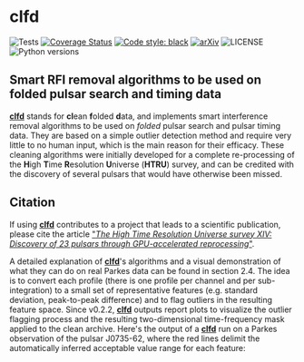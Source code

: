# clfd

![Tests][tests]
[![Coverage Status][coveralls-badge]][coveralls]
[![Code style: black][black-badge]][black]
[![arXiv][arXiv-badge]][arXiv]
![LICENSE][license-badge]
![Python versions][pyversions-badge]

## Smart RFI removal algorithms to be used on folded pulsar search and timing data

[**clfd**][clfd] stands for **cl**ean **f**olded **d**ata, and implements smart interference removal algorithms to be used on *folded* pulsar search and pulsar timing data. They are based on a simple outlier detection method and require very little to no human input, which is the main reason for their efficacy. These cleaning algorithms were initially developed for a complete re-processing of the **H**igh **T**ime **R**esolution **U**niverse (**HTRU**) survey, and can be credited with the discovery of several pulsars that would have otherwise been missed.

## Citation

If using [**clfd**][clfd] contributes to a project that leads to a scientific publication, please cite the article ["*The High Time Resolution Universe survey XIV: Discovery of 23 pulsars through GPU-accelerated reprocessing*"][arXiv].

A detailed explanation of [**clfd**][clfd]'s algorithms and a visual demonstration of what they can do on real Parkes data can be found in section 2.4. The idea is to convert each profile (there is one profile per channel and per sub-integration) to a small set of representative features (e.g. standard deviation, peak-to-peak difference) and to flag outliers in the resulting feature space. Since v0.2.2, [**clfd**][clfd]  outputs report plots to visualize the outlier flagging process and the resulting two-dimensional time-frequency mask applied to the clean archive. Here's the output of a [**clfd**][clfd] run on a Parkes observation of the pulsar J0735-62, where the red lines delimit the automatically inferred acceptable value range for each feature:

[clfd]: https://github.com/v-morello/clfd
[tests]: https://github.com/v-morello/clfd/actions/workflows/tests.yaml/badge.svg
[black]: https://github.com/psf/black
[black-badge]: https://img.shields.io/badge/code%20style-black-000000.svg
[coveralls]: https://coveralls.io/github/v-morello/clfd?branch=main
[coveralls-badge]: https://coveralls.io/repos/github/v-morello/clfd/badge.svg?branch=main
[arXiv]: https://arxiv.org/abs/1811.04929
[arXiv-badge]: http://img.shields.io/badge/astro.ph-1811.04929-B31B1B.svg
[license-badge]: https://img.shields.io/badge/License-MIT-green.svg
[pyversions-badge]: https://img.shields.io/pypi/pyversions/clfd.svg
